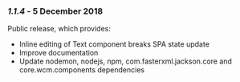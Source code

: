 ### *1.1.4* - 5 December 2018

Public release, which provides:
 * Inline editing of Text component breaks SPA state update
 * Improve documentation
 * Update nodemon, nodejs, npm, com.fasterxml.jackson.core and core.wcm.components dependencies